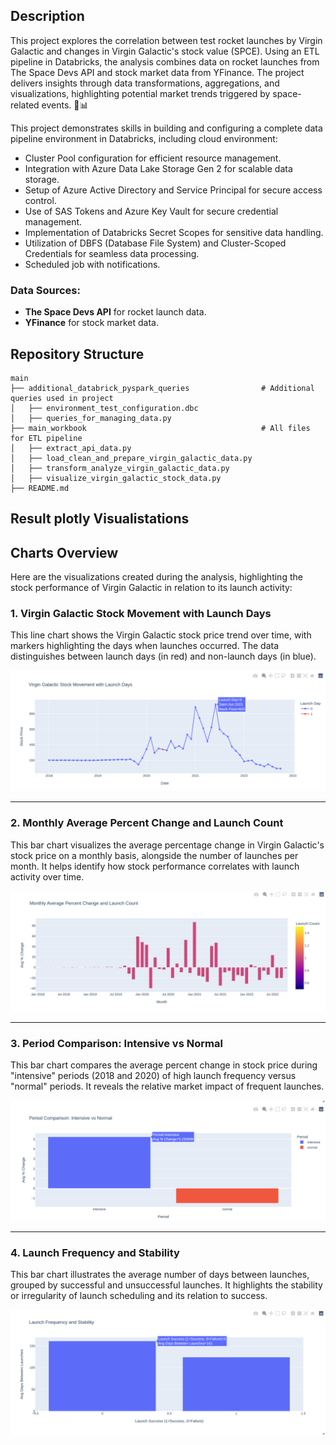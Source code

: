 ## Description
This project explores the correlation between test rocket launches by Virgin Galactic and changes in Virgin Galactic's stock value (SPCE). Using an ETL pipeline in Databricks, the analysis combines data on rocket launches from The Space Devs API and stock market data from YFinance. The project delivers insights through data transformations, aggregations, and visualizations, highlighting potential market trends triggered by space-related events. 🚀📊

This project demonstrates skills in building and configuring a complete data pipeline environment in Databricks, including cloud environment:

- Cluster Pool configuration for efficient resource management.
- Integration with Azure Data Lake Storage Gen 2 for scalable data storage.
- Setup of Azure Active Directory and Service Principal for secure access control.
- Use of SAS Tokens and Azure Key Vault for secure credential management.
- Implementation of Databricks Secret Scopes for sensitive data handling.
- Utilization of DBFS (Database File System) and Cluster-Scoped Credentials for seamless data processing.
- Scheduled job with notifications.

### Data Sources:
- **The Space Devs API** for rocket launch data.
- **YFinance** for stock market data.

## Repository Structure

```
main
├── additional_databrick_pyspark_queries                # Additional queries used in project
│   ├── environment_test_configuration.dbc
│   ├── queries_for_managing_data.py
├── main_workbook                                       # All files for ETL pipeline
│   ├── extract_api_data.py
│   ├── load_clean_and_prepare_virgin_galactic_data.py
│   ├── transform_analyze_virgin_galactic_data.py
│   ├── visualize_virgin_galactic_stock_data.py
├── README.md
```

## Result plotly Visualistations

## Charts Overview

Here are the visualizations created during the analysis, highlighting the stock performance of Virgin Galactic in relation to its launch activity:

### 1. Virgin Galactic Stock Movement with Launch Days
This line chart shows the Virgin Galactic stock price trend over time, with markers highlighting the days when launches occurred. The data distinguishes between launch days (in red) and non-launch days (in blue).

![Virgin Galactic Stock Movement with Launch Days](https://github.com/ur64n/Databricks_ETL/blob/main/charts/chart.png)

---

### 2. Monthly Average Percent Change and Launch Count
This bar chart visualizes the average percentage change in Virgin Galactic's stock price on a monthly basis, alongside the number of launches per month. It helps identify how stock performance correlates with launch activity over time.

![Monthly Average Percent Change and Launch Count](https://github.com/ur64n/Databricks_ETL/blob/main/charts/chart2.png)

---

### 3. Period Comparison: Intensive vs Normal
This bar chart compares the average percent change in stock price during "intensive" periods (2018 and 2020) of high launch frequency versus "normal" periods. It reveals the relative market impact of frequent launches.

![Period Comparison: Intensive vs Normal](https://github.com/ur64n/Databricks_ETL/blob/main/charts/chart3.png)

---

### 4. Launch Frequency and Stability
This bar chart illustrates the average number of days between launches, grouped by successful and unsuccessful launches. It highlights the stability or irregularity of launch scheduling and its relation to success.

![Launch Frequency and Stability](https://github.com/ur64n/Databricks_ETL/blob/main/charts/chart4.png)
